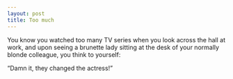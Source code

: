 ```yaml
---
layout: post
title: Too much
---
```


You know you watched too many TV series when you look across the hall at work, and upon seeing a brunette lady sitting at the desk of your normally blonde colleague, you think to yourself:


“Damn it, they changed the actress!”
